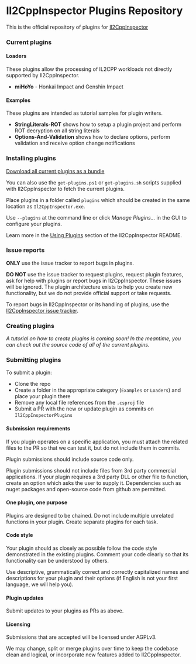 # Il2CppInspector Plugins Repository

This is the official repository of plugins for [Il2CppInspector](https://github.com/djkaty/Il2CppInspector)

### Current plugins

#### Loaders

These plugins allow the processing of IL2CPP workloads not directly supported by Il2CppInspector.

* **miHoYo** - Honkai Impact and Genshin Impact

#### Examples

These plugins are intended as tutorial samples for plugin writers.

* **StringLiterals-ROT** shows how to setup a plugin project and perform ROT decryption on all string literals
* **Options-And-Validation** shows how to declare options, perform validation and receive option change notifications

### Installing plugins

[Download all current plugins as a bundle](https://github.com/djkaty/Il2CppInspectorPlugins/releases)

You can also use the `get-plugins.ps1` or `get-plugins.sh` scripts supplied with Il2CppInspector to fetch the current plugins.

Place plugins in a folder called `plugins` which should be created in the same location as `Il2CppInspector.exe`.

Use `--plugins` at the command line or click *Manage Plugins...* in the GUI to configure your plugins.

Learn more in the [Using Plugins](https://github.com/djkaty/Il2CppInspector#using-plugins) section of the Il2CppInspector README.

### Issue reports

**ONLY** use the issue tracker to report bugs in plugins.

**DO NOT** use the issue tracker to request plugins, request plugin features, ask for help with plugins or report bugs in Il2CppInspector. These issues will be ignored. The plugin architecture exists to help you create new functionality, but we do not provide official support or take requests.

To report bugs in Il2CppInspector or its handling of plugins, use the [Il2CppInspector issue tracker](https://github.com/djkaty/Il2CppInspector/issues).

### Creating plugins

_A tutorial on how to create plugins is coming soon! In the meantime, you can check out the source code of all of the current plugins._

### Submitting plugins

To submit a plugin:

* Clone the repo
* Create a folder in the appropriate category (`Examples` or `Loaders`) and place your plugin there
* Remove any local file references from the `.csproj` file
* Submit a PR with the new or update plugin as commits on `Il2CppInspectorPlugins`

#### Submission requirements

If you plugin operates on a specific application, you must attach the related files to the PR so that we can test it, but do not include them in commits.

Plugin submissions should include source code only.

Plugin submissions should not include files from 3rd party commercial applications. If your plugin requires a 3rd party DLL or other file to function, create an option which asks the user to supply it. Dependencies such as nuget packages and open-source code from github are permitted.

#### One plugin, one purpose

Plugins are designed to be chained. Do not include multiple unrelated functions in your plugin. Create separate plugins for each task.

#### Code style

Your plugin should as closely as possible follow the code style demonstrated in the existing plugins. Comment your code clearly so that its functionality can be understood by others.

Use descriptive, grammatically correct and correctly capitalized names and descriptions for your plugin and their options (if English is not your first language, we will help you).

#### Plugin updates

Submit updates to your plugins as PRs as above.

#### Licensing

Submissions that are accepted will be licensed under AGPLv3.

We may change, split or merge plugins over time to keep the codebase clean and logical, or incorporate new features added to Il2CppInspector.
